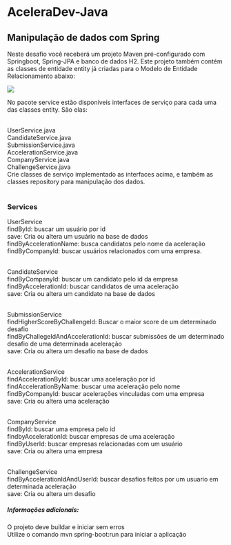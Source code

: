 # AceleraDev-Java

## Manipulação de dados com Spring
Neste desafio você receberá um projeto Maven pré-configurado com Springboot, Spring-JPA e banco de dados H2. Este projeto também contém as classes de entidade entity já criadas para o Modelo de Entidade Relacionamento abaixo:

<img src="https://codenation-challenges.s3-us-west-1.amazonaws.com/java-10/codenation-sample-2.png" />

No pacote service estão disponíveis interfaces de serviço para cada uma das classes entity. São elas:<br><br>

UserService.java<br>
CandidateService.java<br>
SubmissionService.java<br>
AccelerationService.java<br>
CompanyService.java<br>
ChallengeService.java<br>
Crie classes de serviço implementado as interfaces acima, e também as classes repository para manipulação dos dados.<br><br>

### Services<br>

UserService<br>
findById: buscar um usuário por id<br>
save: Cria ou altera um usuário na base de dados<br>
findByAccelerationName: busca candidatos pelo nome da aceleração<br>
findByCompanyId: buscar usuários relacionados com uma empresa.<br><br>

CandidateService<br>
findByCompanyId: buscar um candidato pelo id da empresa<br>
findByAccelerationId: buscar candidatos de uma aceleração<br>
save: Cria ou altera um candidato na base de dados<br><br>

SubmissionService<br>
findHigherScoreByChallengeId: Buscar o maior score de um determinado desafio<br>
findByChallegeIdAndAccelerationId: buscar submissões de um determinado desafio de uma determinada aceleração<br>
save: Cria ou altera um desafio na base de dados<br><br>

AccelerationService<br>
findAccelerationById: buscar uma aceleração por id<br>
findAccelerationByName: buscar uma aceleração pelo nome<br>
findByCompanyId: buscar acelerações vinculadas com uma empresa<br>
save: Cria ou altera uma aceleração<br><br>

CompanyService<br>
findById: buscar uma empresa pelo id<br>
findbyAccelerationId: buscar empresas de uma aceleração<br>
findByUserId: buscar empresas relacionadas com um usuário<br>
save: Cria ou altera uma empresa<br><br>

ChallengeService<br>
findByAccelerationIdAndUserId: buscar desafios feitos por um usuario em determinada aceleração<br>
save: Cria ou altera um desafio<br>

##### Informações adicionais:<br>
O projeto deve buildar e iniciar sem erros<br>
Utilize o comando mvn spring-boot:run para iniciar a aplicação
